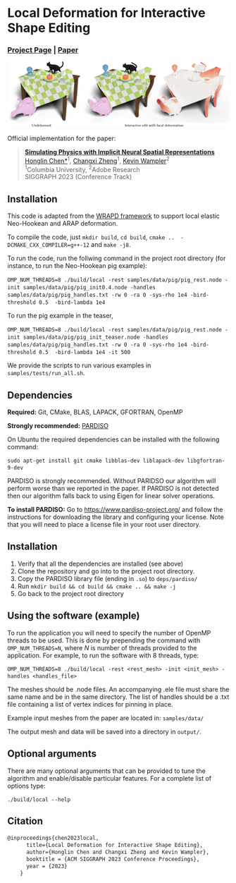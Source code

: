 # Local Deformation for Interactive Shape Editing

### [Project Page](https://www.cs.columbia.edu/cg/local-deformation/)  | [Paper](https://arxiv.org/abs/2210.00124)

<img src="https://github.com/honglin-c/local-deformation/blob/main/.github/images/teaser.png" width="800">

Official implementation for the paper:
> **[Simulating Physics with Implicit Neural Spatial Representations](https://www.cs.columbia.edu/cg/local-deformation/)**  
> [Honglin Chen*](https://www.cs.columbia.edu/~honglinchen/)<sup>1</sup>, [Changxi Zheng](http://www.cs.columbia.edu/~cxz/)<sup>1</sup>, [Kevin Wampler](http://www.kevinwampler.com/homepage/index.html)<sup>2</sup><br>
> <sup>1</sup>Columbia University, <sup>2</sup>Adobe Research <br>
> SIGGRAPH 2023 (Conference Track)

## Installation

This code is adapted from the [WRAPD framework](https://www-users.cse.umn.edu/~brow2327/wrapd/) to support local elastic Neo-Hookean and ARAP deformation.

To compile the code, just `mkdir build`, `cd build`, `cmake ..  -DCMAKE_CXX_COMPILER=g++-12` and `make -j8`.

To run the code, run the follwing command in the project root directory (for instance, to run the Neo-Hookean pig example):

`OMP_NUM_THREADS=8 ./build/local -rest samples/data/pig/pig_rest.node -init samples/data/pig/pig_init0.4.node -handles samples/data/pig/pig_handles.txt -rw 0 -ra 0 -sys-rho 1e4 -bird-threshold 0.5  -bird-lambda 1e4`

To run the pig example in the teaser,

`OMP_NUM_THREADS=8 ./build/local -rest samples/data/pig/pig_rest.node -init samples/data/pig/pig_init_teaser.node -handles samples/data/pig/pig_handles.txt -rw 0 -ra 0 -sys-rho 1e4 -bird-threshold 0.5  -bird-lambda 1e4 -it 500`

We provide the scripts to run various examples in `samples/tests/run_all.sh`.

## Dependencies

**Required:** Git, CMake, BLAS, LAPACK, GFORTRAN, OpenMP

**Strongly recommended:** [PARDISO](https://www.pardiso-project.org/)

On Ubuntu the required dependencies can be installed with the following command:

    sudo apt-get install git cmake libblas-dev liblapack-dev libgfortran-9-dev

PARDISO is strongly recommended. Without PARIDSO our algorithm will perform worse than we reported in the paper. If PARDISO is not detected then our algorithm falls back to using Eigen for linear solver operations.

**To install PARDISO:**
Go to https://www.pardiso-project.org/ and follow the instructions for downloading the library and configuring your license.
Note that you will need to place a license file in your root user directory.

## Installation

1. Verify that all the dependencies are installed (see above) 
2. Clone the repository and go into to the project root directory.
3. Copy the PARDISO library file (ending in `.so`) to `deps/pardiso/`
4. Run `mkdir build && cd build && cmake .. && make -j`
5. Go back to the project root directory

## Using the software (example)

To run the application you will need to specify the number of OpenMP threads to be used.
This is done by prepending the command with `OMP_NUM_THREADS=N`, where *N* is number of threads provided to the application.
For example, to run the software with 8 threads, type:

    OMP_NUM_THREADS=8 ./build/local -rest <rest_mesh> -init <init_mesh> -handles <handles_file>

The meshes should be .node files. An accompanying .ele file must share the same name and be in the same directory.
The list of handles should be a .txt file containing a list of vertex indices for pinning in place.

Example input meshes from the paper are located in: `samples/data/`

The output mesh and data will be saved into a directory in `output/`.

## Optional arguments

There are many optional arguments that can be provided to tune the algorithm and enable/disable particular features. For a complete list of options type:

    ./build/local --help


## Citation
```
@inproceedings{chen2023local,
      title={Local Deformation for Interactive Shape Editing},
      author={Honglin Chen and Changxi Zheng and Kevin Wampler},
      booktitle = {ACM SIGGRAPH 2023 Conference Proceedings},
      year = {2023}
    }
```